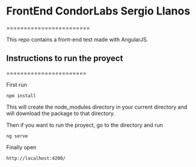 # FrontEnd CondorLabs Sergio Llanos

========================

This repo contains a front-end test made with AngularJS.

## Instructions to run the proyect

=======================

First run
  ```
npm install
  ```
This will create the node_modules directory in your current directory and will download the package to that directory.

Then if you want to run the proyect, go to the directory and run
  ```
ng serve
  ```
Finally open 
  ```
http://localhost:4200/
  ```
